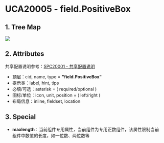 # UCA20005 - field.PositiveBox

## 1. Tree Map

![](/engine/spec/component/img/field-006-01.JPG)

## 2. Attributes

共享配置说明参考：[SPC20001 - 共享配置说明](/environment/specifications/212fields/spc20001-shared-configuration.md)

* 顶层：cid, name, type = **"field.PositiveBox"**
* 提示类：label, hint, tips
* 必填/可选：asterisk = \( required/optional \)
* 图标/单位：icon, unit, position = \( left/right \)
* 布局信息：inline, fieldset, location

## 3. Special

* **maxlength**：当前组件专用属性，当前组件为专用正数组件，该属性限制当前组件中数值的长度，如一位数、两位数等



